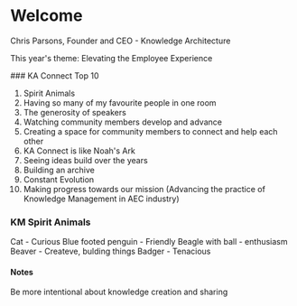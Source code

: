# Welcome
Chris Parsons, Founder and CEO - Knowledge Architecture

This year's theme: Elevating the Employee Experience

### KA Connect Top 10
1. Spirit Animals
2. Having so many of my favourite people in one room
3. The generosity of speakers
4. Watching community members develop and advance
5. Creating a space for community members to connect and help each other
6. KA Connect is like Noah's Ark 
7. Seeing ideas build over the years
8. Building an archive
9. Constant Evolution
10. Making progress towards our mission (Advancing the practice of Knowledge Management in AEC industry)

### KM Spirit Animals
Cat - Curious
Blue footed penguin - Friendly
Beagle with ball - enthusiasm
Beaver - Createve, bulding things
Badger - Tenacious


#### Notes
Be more intentional about knowledge creation and sharing